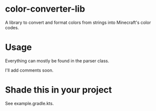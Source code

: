 # color-converter-lib
A library to convert and format colors from strings into Minecraft's color codes.

# Usage
Everything can mostly be found in the parser class.

I'll add comments soon.

# Shade this in your project
See example.gradle.kts.